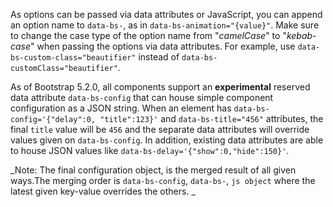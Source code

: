 As options can be passed via data attributes or JavaScript, you can append an option name to `data-bs-`, as in `data-bs-animation="{value}"`. Make sure to change the case type of the option name from "_camelCase_" to "_kebab-case_" when passing the options via data attributes. For example, use `data-bs-custom-class="beautifier"` instead of `data-bs-customClass="beautifier"`.

As of Bootstrap 5.2.0, all components support an **experimental** reserved data attribute `data-bs-config` that can house simple component configuration as a JSON string. When an element has `data-bs-config='{"delay":0, "title":123}'` and `data-bs-title="456"` attributes, the final `title` value will be `456` and the separate data attributes will override values given on `data-bs-config`. In addition, existing data attributes are able to house JSON values like `data-bs-delay='{"show":0,"hide":150}'`.

_Note: The final configuration object, is the merged result of all given ways.The merging order is `data-bs-config`, `data-bs-`, `js object` where the latest given key-value overrides the others. _
